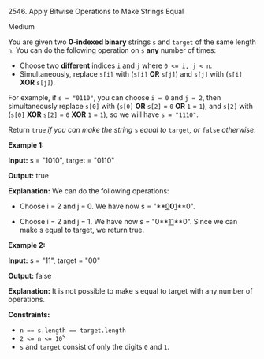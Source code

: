2546\. Apply Bitwise Operations to Make Strings Equal

Medium

You are given two **0-indexed binary** strings `s` and `target` of the same length `n`. You can do the following operation on `s` **any** number of times:

*   Choose two **different** indices `i` and `j` where `0 <= i, j < n`.
*   Simultaneously, replace `s[i]` with (`s[i]` **OR** `s[j]`) and `s[j]` with (`s[i]` **XOR** `s[j]`).

For example, if `s = "0110"`, you can choose `i = 0` and `j = 2`, then simultaneously replace `s[0]` with (`s[0]` **OR** `s[2]` = `0` **OR** `1` = `1`), and `s[2]` with (`s[0]` **XOR** `s[2]` = `0` **XOR** `1` = `1`), so we will have `s = "1110"`.

Return `true` _if you can make the string_ `s` _equal to_ `target`_, or_ `false` _otherwise_.

**Example 1:**

**Input:** s = "1010", target = "0110"

**Output:** true

**Explanation:** We can do the following operations: 

- Choose i = 2 and j = 0. We have now s = "**<ins>0</ins>**0**<ins>1</ins>**0". 

- Choose i = 2 and j = 1. We have now s = "0**<ins>11</ins>**0". Since we can make s equal to target, we return true.

**Example 2:**

**Input:** s = "11", target = "00"

**Output:** false

**Explanation:** It is not possible to make s equal to target with any number of operations.

**Constraints:**

*   `n == s.length == target.length`
*   <code>2 <= n <= 10<sup>5</sup></code>
*   `s` and `target` consist of only the digits `0` and `1`.